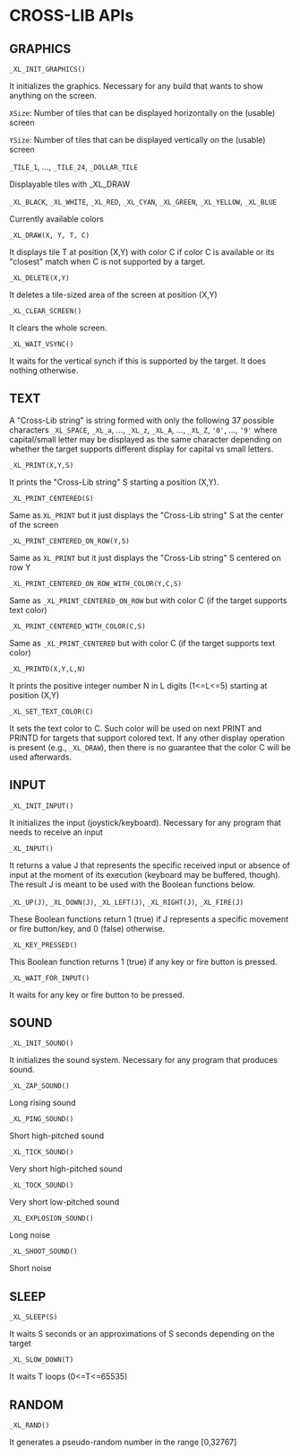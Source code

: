 
# CROSS-LIB APIs



## GRAPHICS



`_XL_INIT_GRAPHICS()`

It initializes the graphics. Necessary for any build that wants to show anything on the screen.



`XSize`: Number of tiles that can be displayed horizontally on the (usable) screen


`YSize`: Number of tiles that can be displayed vertically on the (usable) screen


`_TILE_1`, ..., `_TILE_24`, `_DOLLAR_TILE`

Displayable tiles with _XL_DRAW



`_XL_BLACK`, `_XL_WHITE`, `_XL_RED`, `_XL_CYAN`, `_XL_GREEN`, `_XL_YELLOW`, `_XL_BLUE`

Currently available colors


`_XL_DRAW(X, Y, T, C)`

It displays tile T at position (X,Y) with color C if color C is available or its "closest" match when C is not supported by a target.


`_XL_DELETE(X,Y)`

It deletes a tile-sized area of the screen at position (X,Y)


`_XL_CLEAR_SCREEN()`

It clears the whole screen.


`_XL_WAIT_VSYNC()`

It waits for the vertical synch if this is supported by the target. It does nothing otherwise.


## TEXT



A "Cross-Lib string" is string formed with only the following 37 possible characters
`_XL_SPACE`, `_XL_a`, ..., `_XL_z`, `_XL_A`, ..., `_XL_Z`, `'0'`, ..., `'9'`
where capital/small letter may be displayed as the same character depending on whether the target supports different display for capital vs small letters.

`_XL_PRINT(X,Y,S)`

It prints the "Cross-Lib string" S starting a position (X,Y).


`_XL_PRINT_CENTERED(S)`

Same as `XL_PRINT` but it just displays the "Cross-Lib string" S at the center of the screen

`_XL_PRINT_CENTERED_ON_ROW(Y,S)`

Same as `XL_PRINT` but it just displays the "Cross-Lib string" S centered on row Y


`_XL_PRINT_CENTERED_ON_ROW_WITH_COLOR(Y,C,S)`

Same as `_XL_PRINT_CENTERED_ON_ROW` but with color C (if the target supports text color)


`_XL_PRINT_CENTERED_WITH_COLOR(C,S)`

Same as `_XL_PRINT_CENTERED` but with color C (if the target supports text color)


`_XL_PRINTD(X,Y,L,N)`

It prints the positive integer number N in L digits (1<=L<=5) starting at position (X,Y)


`_XL_SET_TEXT_COLOR(C)`

It sets the text color to C. Such color will be used on next PRINT and PRINTD for targets that support colored text.
If any other display operation is present (e.g., `_XL_DRAW`), then there is no guarantee that the color C will be used afterwards.


## INPUT



`_XL_INIT_INPUT()`

It initializes the input (joystick/keyboard). Necessary for any program that needs to receive an input



`_XL_INPUT()`

It returns a value J that represents the specific received input or absence of input at the moment of its execution (keyboard may be buffered, though).
The result J is meant to be used with the Boolean functions below.


`_XL_UP(J)`, `_XL_DOWN(J)`, `_XL_LEFT(J)`, `_XL_RIGHT(J)`, `_XL_FIRE(J)`

These Boolean functions return 1 (true) if J represents a specific movement or fire button/key, and 0 (false) otherwise.


`_XL_KEY_PRESSED()`

This Boolean function returns 1 (true) if any key or fire button is pressed.



`_XL_WAIT_FOR_INPUT()`

It waits for any key or fire button to be pressed.



## SOUND



`_XL_INIT_SOUND()`

It initializes the sound system. Necessary for any program that produces sound.



`_XL_ZAP_SOUND()`

Long rising sound


`_XL_PING_SOUND()`

Short high-pitched sound


`_XL_TICK_SOUND()`

Very short high-pitched sound


`_XL_TOCK_SOUND()`

Very short low-pitched sound


`_XL_EXPLOSION_SOUND()`

Long noise


`_XL_SHOOT_SOUND()`

Short noise



## SLEEP


`_XL_SLEEP(S)`

It waits  S seconds or an approximations of S seconds depending on the target


`_XL_SLOW_DOWN(T)`

It waits T loops (0<=T<=65535)



## RANDOM


`_XL_RAND()`

It generates a pseudo-random number in the range \[0,32767\]


